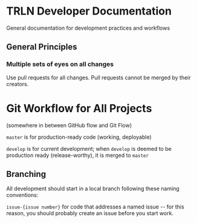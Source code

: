 # TRLN Developer Documentation

General documentation for development practices and workflows

## General Principles

### Multiple sets of eyes on all changes

Use pull requests for all changes.  Pull requests cannot be merged by their creators.

# Git Workflow for All Projects

(somewhere in between GitHub flow and Git Flow)

`master` is for production-ready code (working, deployable)

`develop` is for current development; when `develop` is deemed to be production ready (release-worthy), it is merged to `master`

## Branching

All development should start in a local branch following these naming conventions:

`issue-{issue number}` for code that addresses a named issue -- for this reason, you should probably create an issue before you start work.


